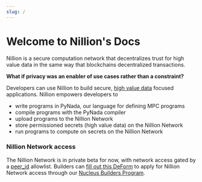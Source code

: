 ```yaml
---
slug: /
---
```


# Welcome to Nillion's Docs

Nillion is a secure computation network that decentralizes trust for high value data in the same way that blockchains decentralized transactions.

**What if privacy was an enabler of use cases rather than a constraint?**

Developers can use Nillion to build secure, [high value data](high-value-data.md) focused applications. Nillion empowers developers to

- write programs in PyNada, our language for defining MPC programs
- compile programs with the PyNada compiler
- upload programs to the Nillion Network
- store permissioned secrets (high value data) on the Nillion Network
- run programs to compute on secrets on the Nillion Network

### Nillion Network access

The Nillion Network is in private beta for now, with network access gated by a [peer_id](/concepts#peer-id) allowlist. Builders can [fill out this DeForm](https://app.deform.cc/form/51a162ff-4ffb-4d9b-86ec-249f087a332f/) to apply for Nillion Network access through our [Nucleus Builders Program](nucleus-builders-program.md).
